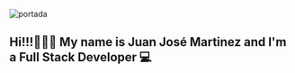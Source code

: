 ![portada](portada.jpg)
## Hi!!!🙋🏻‍♂️ My name is Juan José Martinez and I'm a Full Stack Developer 💻
